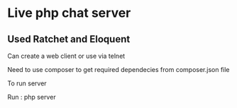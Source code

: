 <h1>Live php chat server</h1>
<h2>Used Ratchet and Eloquent</h2>

<p>Can create a web client or use via telnet</p>

<p>Need to use composer to get required dependecies from composer.json file</p>

<p>To run server</p>
<p>Run : php server</p>
